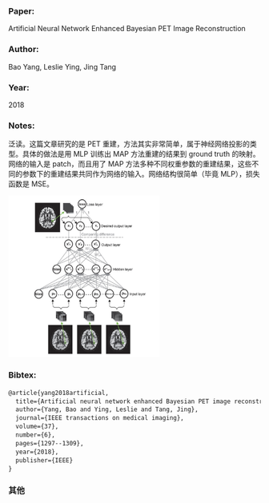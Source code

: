 ### Paper:

Artificial Neural Network Enhanced Bayesian PET Image Reconstruction

### Author:

Bao Yang, Leslie Ying, Jing Tang

### Year:

2018

### Notes:

泛读。这篇文章研究的是 PET 重建，方法其实非常简单，属于神经网络投影的类型。具体的做法是用 MLP 训练出 MAP 方法重建的结果到 ground truth 的映射。网络的输入是 patch，而且用了 MAP 方法多种不同权重参数的重建结果，这些不同的参数下的重建结果共同作为网络的输入。网络结构很简单（毕竟 MLP），损失函数是 MSE。

<img src="https://raw.githubusercontent.com/Theodore-PKU/pictures/master/20200327164933.png" width="60%"/>

### Bibtex:

```latex
@article{yang2018artificial,
  title={Artificial neural network enhanced Bayesian PET image reconstruction},
  author={Yang, Bao and Ying, Leslie and Tang, Jing},
  journal={IEEE transactions on medical imaging},
  volume={37},
  number={6},
  pages={1297--1309},
  year={2018},
  publisher={IEEE}
}
```

### 其他

